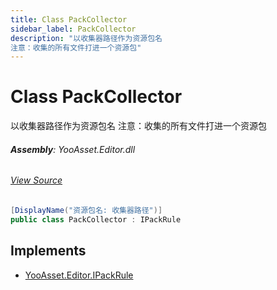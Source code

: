 ```yaml
---
title: Class PackCollector
sidebar_label: PackCollector
description: "以收集器路径作为资源包名
注意：收集的所有文件打进一个资源包"
---
```

# Class PackCollector
以收集器路径作为资源包名
注意：收集的所有文件打进一个资源包

###### **Assembly**: YooAsset.Editor.dll
###### [View Source](https://github.com/tuyoogame/YooAsset/blob/main/Assets/YooAsset/Editor/AssetBundleCollector/DefaultPackRule.cs#L115)
```csharp title="Declaration"
[DisplayName("资源包名: 收集器路径")]
public class PackCollector : IPackRule
```

## Implements

* [YooAsset.Editor.IPackRule](../YooAsset.Editor/IPackRule.md)
